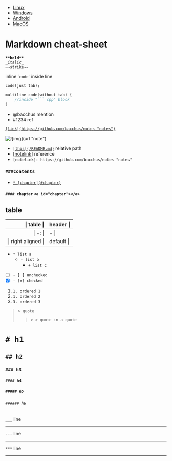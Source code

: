 - [Linux](https://github.com/bacchus/notes/blob/master/linuxnote.md "Linux tricks")
- [Windows](https://github.com/bacchus/notes/blob/master/winnote.md "Windows")
- [Android](https://github.com/bacchus/notes/blob/master/droidnote.md "Android dev")
- [MacOS](https://github.com/bacchus/notes/blob/master/macnote.md "MacOS")

# Markdown cheat-sheet

**`**bold**`**  
_`_italic_`_  
~~`~~strike~~`~~  

inline \``code`\` inside line

    code(just tab);

``` cpp
multiline code(without tab) {
    //inside "``` cpp" block
}
```
- @bacchus mention
- #1234 ref

[`[link](https://github.com/bacchus/notes "notes")`](https://github.com/bacchus/notes "notes")

![`![img](url "note")`](url "note")

- [`[this](/README.md)`](/README.md) relative path
- \[[notelink]\] reference
- `[notelink]: https://github.com/bacchus/notes "notes"`

[notelink]: https://github.com/bacchus/notes "notes"

### `###contents`
  * [`* [chapter](#chapter)`](#chapter)
#### `#### chapter` <a id="chapter">`<a id="chapter"></a>`</a>

## table
| \| table \| | header \| |
| -: | - |
| \| -: \| | - \| |
| \| right aligned \| | default \| |

* `* list a`
  - `- list b`
    + `+ list c`

- [ ] `- [ ] unchecked`
- [x] `- [x] checked`

1. `1. ordered 1`
1. `1. ordered 2`
3. `3. ordered 3`

> `> quote`
> > `> > quote in a quote`

#       `# h1`
##      `## h2`
###     `### h3`
####    `#### h4`
#####   `##### h5`
######  `###### h6`

`___` line
___
`---` line

---
`***` line
***
